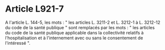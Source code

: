# Article L921-7

A l'article L. 144-5, les mots : " les articles L. 3211-2 et L. 3212-1 à L. 3212-12 du code de la santé publique " sont remplacés par les mots : " les articles du code de la santé publique applicable dans la collectivité relatifs à l'hospitalisation et à l'internement avec ou sans le consentement de l'intéressé ".